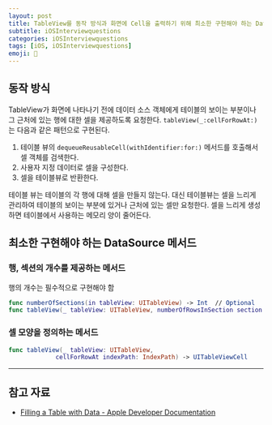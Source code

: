 ```yaml
---
layout: post
title: TableView를 동작 방식과 화면에 Cell을 출력하기 위해 최소한 구현해야 하는 DataSource 메서드를 설명하시오.
subtitle: iOSInterviewquestions
categories: iOSInterviewquestions
tags: [iOS, iOSInterviewquestions]
emoji: 📱
---
```


## 동작 방식

TableView가 화면에 나타나기 전에 데이터 소스 객체에게 테이블의 보이는 부분이나 그 근처에 있는 행에 대한 셀을 제공하도록 요청한다. `tableView(_:cellForRowAt:)` 는 다음과 같은 패턴으로 구현된다.

1. 테이블 뷰의 `dequeueReusableCell(withIdentifier:for:)` 메서드를 호출해서 셀 객체를 검색한다.
2. 사용자 지정 데이터로 셀을 구성한다.
3. 셀을 테이블뷰로 반환한다.

테이블 뷰는 테이블의 각 행에 대해 셀을 만들지 않는다. 대신 테이블뷰는 셀을 느리게 관리하여 테이블의 보이는 부분에 있거나 근처에 있는 셀만 요청한다. 셀을 느리게 생성하면 테이블에서 사용하는 메모리 양이 줄어든다. 

## 최소한 구현해야 하는 DataSource 메서드

### 행, 섹션의 개수를 제공하는 메서드

행의 개수는 필수적으로 구현해야 함

```swift
func numberOfSections(in tableView: UITableView) -> Int  // Optional 
func tableView(_ tableView: UITableView, numberOfRowsInSection section: Int) -> Int
```

### 셀 모양을 정의하는 메서드

```swift
func tableView(_ tableView: UITableView, 
             cellForRowAt indexPath: IndexPath) -> UITableViewCell
```

---

## 참고 자료
- [Filling a Table with Data - Apple Developer Documentation](https://developer.apple.com/documentation/uikit/views_and_controls/table_views/filling_a_table_with_data)